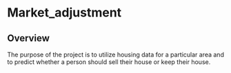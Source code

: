 # Market_adjustment

## Overview

The purpose of the project is to utilize housing data for a particular area and to predict whether a person should sell their house or keep their house.
